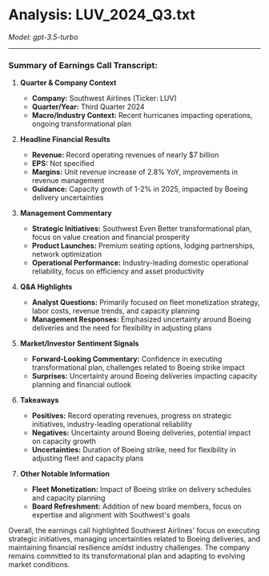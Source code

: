 # Analysis: LUV_2024_Q3.txt

*Model: gpt-3.5-turbo*

---

### Summary of Earnings Call Transcript:

1. **Quarter & Company Context**
   - **Company:** Southwest Airlines (Ticker: LUV)
   - **Quarter/Year:** Third Quarter 2024
   - **Macro/Industry Context:** Recent hurricanes impacting operations, ongoing transformational plan

2. **Headline Financial Results**
   - **Revenue:** Record operating revenues of nearly $7 billion
   - **EPS:** Not specified
   - **Margins:** Unit revenue increase of 2.8% YoY, improvements in revenue management
   - **Guidance:** Capacity growth of 1-2% in 2025, impacted by Boeing delivery uncertainties

3. **Management Commentary**
   - **Strategic Initiatives:** Southwest Even Better transformational plan, focus on value creation and financial prosperity
   - **Product Launches:** Premium seating options, lodging partnerships, network optimization
   - **Operational Performance:** Industry-leading domestic operational reliability, focus on efficiency and asset productivity

4. **Q&A Highlights**
   - **Analyst Questions:** Primarily focused on fleet monetization strategy, labor costs, revenue trends, and capacity planning
   - **Management Responses:** Emphasized uncertainty around Boeing deliveries and the need for flexibility in adjusting plans

5. **Market/Investor Sentiment Signals**
   - **Forward-Looking Commentary:** Confidence in executing transformational plan, challenges related to Boeing strike impact
   - **Surprises:** Uncertainty around Boeing deliveries impacting capacity planning and financial outlook

6. **Takeaways**
   - **Positives:** Record operating revenues, progress on strategic initiatives, industry-leading operational reliability
   - **Negatives:** Uncertainty around Boeing deliveries, potential impact on capacity growth
   - **Uncertainties:** Duration of Boeing strike, need for flexibility in adjusting fleet and capacity plans

7. **Other Notable Information**
   - **Fleet Monetization:** Impact of Boeing strike on delivery schedules and capacity planning
   - **Board Refreshment:** Addition of new board members, focus on expertise and alignment with Southwest's goals

Overall, the earnings call highlighted Southwest Airlines' focus on executing strategic initiatives, managing uncertainties related to Boeing deliveries, and maintaining financial resilience amidst industry challenges. The company remains committed to its transformational plan and adapting to evolving market conditions.